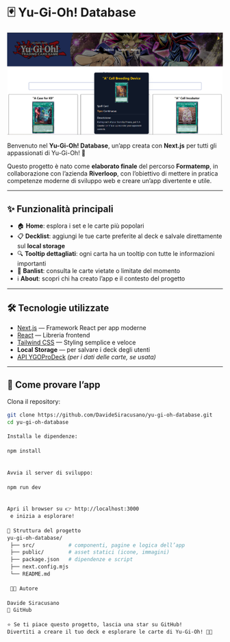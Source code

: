 # 🃏 Yu-Gi-Oh! Database

![alt text](image.png)

Benvenuto nel **Yu-Gi-Oh! Database**, un’app creata con **Next.js** per tutti gli appassionati di Yu-Gi-Oh! 🎴

Questo progetto è nato come **elaborato finale** del percorso **Formatemp**, in collaborazione con l’azienda **Riverloop**, con l’obiettivo di mettere in pratica competenze moderne di sviluppo web e creare un’app divertente e utile.

---

## ✨ Funzionalità principali

- 🏠 **Home**: esplora i set e le carte più popolari
- 📋 **Decklist**: aggiungi le tue carte preferite al deck e salvale direttamente sul **local storage**
- 🔍 **Tooltip dettagliati**: ogni carta ha un tooltip con tutte le informazioni importanti
- 📜 **Banlist**: consulta le carte vietate o limitate del momento
- ℹ️ **About**: scopri chi ha creato l’app e il contesto del progetto

---

## 🛠️ Tecnologie utilizzate

- [Next.js](https://nextjs.org/) — Framework React per app moderne
- [React](https://react.dev/) — Libreria frontend
- [Tailwind CSS](https://tailwindcss.com/) — Styling semplice e veloce
- **Local Storage** — per salvare i deck degli utenti
- [API YGOProDeck](https://ygoprodeck.com/api-guide/) _(per i dati delle carte, se usata)_

---

## 🚀 Come provare l’app

Clona il repository:

```bash
git clone https://github.com/DavideSiracusano/yu-gi-oh-database.git
cd yu-gi-oh-database

Installa le dipendenze:

npm install


Avvia il server di sviluppo:

npm run dev


Apri il browser su 👉 http://localhost:3000
 e inizia a esplorare!

📂 Struttura del progetto
yu-gi-oh-database/
 ├── src/           # componenti, pagine e logica dell’app
 ├── public/        # asset statici (icone, immagini)
 ├── package.json   # dipendenze e script
 ├── next.config.mjs
 └── README.md

 👨‍💻 Autore

Davide Siracusano
📌 GitHub

⭐ Se ti piace questo progetto, lascia una star su GitHub!
Divertiti a creare il tuo deck e esplorare le carte di Yu-Gi-Oh! 🎴🔥
```
